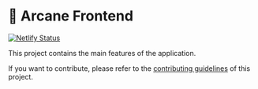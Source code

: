 # 🥞 Arcane Frontend

[![Netlify Status](https://api.netlify.com/api/v1/badges/7bebf1a3-be7b-4165-afd1-446256acd5e3/deploy-status)](https://app.netlify.com/sites/arcane-prod/deploys)

This project contains the main features of the application.

If you want to contribute, please refer to the [contributing guidelines](./CONTRIBUTING.md) of this project.
